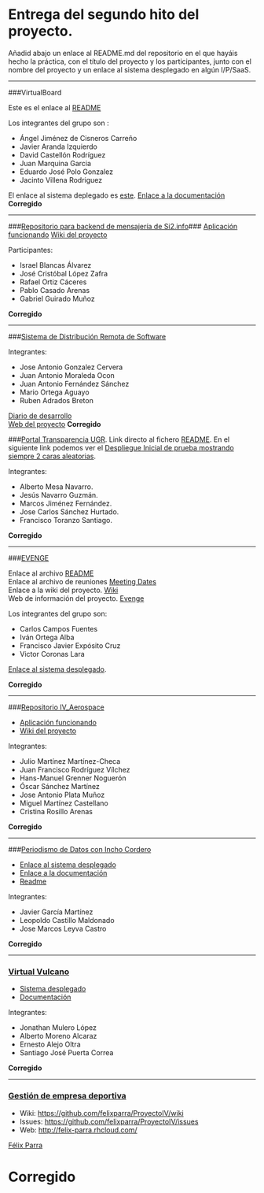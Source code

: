 # Entrega del segundo hito del proyecto.

Añadid abajo un enlace al README.md del repositorio en el que hayáis hecho la práctica, con el título del proyecto y los participantes, junto con el nombre del proyecto y un enlace al sistema desplegado en algún I/P/SaaS.

- - -

###VirtualBoard

Este es el enlace al [README](https://github.com/IV-2014/VirtualBoard/blob/master/README.md)

Los integrantes del grupo son :

- Ángel Jiménez de Cisneros Carreño
- Javier Aranda Izquierdo
- David Castellón Rodríguez
- Juan Marquina Garcia
- Eduardo José Polo Gonzalez
- Jacinto Villena Rodriguez

El enlace al sistema deplegado es [este](http://nodejs-virtualboard.rhcloud.com/).
[Enlace a la documentación](https://github.com/IV-2014/VirtualBoard/blob/master/Documentacion.md)
**Corregido**
- - - 
###[Repositorio para backend de mensajería de Si2.info](https://github.com/iblancasa/BackendSI2-IV)###
[Aplicación funcionando](https://backendsi2.herokuapp.com/)
[Wiki del proyecto](https://github.com/iblancasa/BackendSI2-IV/wiki)


Participantes:
+ Israel Blancas Álvarez
+ José Cristóbal López Zafra
+ Rafael Ortiz Cáceres
+ Pablo Casado Arenas
+ Gabriel Guirado Muñoz

**Corregido**
- - -
###[Sistema de Distribución Remota de Software](https://github.com/freeLinuxDistroDeployed)

Integrantes:

* Jose Antonio Gonzalez Cervera
* Juan Antonio Moraleda Ocon  
* Juan Antonio Fernández Sánchez 
* Mario Ortega Aguayo
* Ruben Adrados Breton

[Diario de desarrollo](https://github.com/freelinuxdistrodeployed/freelinuxdistrodeployed.github.io/tree/master/DiarioDesarrollo)  
[Web del proyecto](http://freelinuxdistrodeployed.github.io/)
**Corregido**

###[Portal Transparencia UGR](https://github.com/TransparenciaUGR).
Link directo al fichero [README](https://github.com/TransparenciaUGR/Proyecto-IV/blob/master/README.md).
En el siguiente link podemos ver el [Despliegue Inicial de prueba mostrando siempre 2 caras aleatorias](https://transnode.herokuapp.com).


Integrantes:
+ Alberto Mesa Navarro.
+ Jesús Navarro Guzmán.
+ Marcos Jiménez Fernández.
+ Jose Carlos Sánchez Hurtado.
+ Francisco Toranzo Santiago.

**Corregido**

- - -

###[EVENGE](https://github.com/osl-students-developers/EVENGE)

Enlace al archivo [README](https://github.com/osl-students-developers/EVENGE/blob/master/README.md)  
Enlace al archivo de reuniones [Meeting Dates](https://github.com/osl-students-developers/EVENGE/blob/master/docs/meeting-dates.md)    
Enlace a la wiki del proyecto. [Wiki](https://github.com/osl-students-developers/EVENGE/wiki)    
Web de información del proyecto. [Evenge](http://osl-students-developers.github.io/)  

Los integrantes del grupo son:  

* Carlos Campos Fuentes  
* Iván Ortega Alba  
* Francisco Javier Expósito Cruz  
* Victor Coronas Lara  

[Enlace al sistema desplegado](http://evenge-2014.appspot.com/).  

**Corregido**
- - -

###[Repositorio IV_Aerospace](https://github.com/julioxus/iv-aerospace)

* [Aplicación funcionando](http://nice-virtue-753.appspot.com/)
* [Wiki del proyecto](https://github.com/julioxus/iv-aerospace/blob/master/Hito2/wiki.md)

Integrantes:

* Julio Martínez Martínez-Checa
* Juan Francisco Rodríguez Vílchez
* Hans-Manuel Grenner Noguerón
* Óscar Sánchez Martínez
* Jose Antonio Plata Muñoz
* Miguel Martínez Castellano
* Cristina Rosillo Arenas

**Corregido**
- - -



###[Periodismo de Datos con Incho Cordero](https://github.com/javiergama8/Proyecto)

* [Enlace al sistema desplegado](http://periodismo-dedatos.rhcloud.com)
* [Enlace a la documentación](https://github.com/javiergama8/Proyecto/blob/master/documentaci%C3%B3nPr%C3%A1ctica2.md)
* [Readme](https://github.com/javiergama8/Proyecto/blob/master/README.md)

Integrantes:

* Javier García Martínez
* Leopoldo Castillo Maldonado
* Jose Marcos Leyva Castro

**Corregido**
- - -


### [Virtual Vulcano](http://ernestoalejo.github.io/virtual-vulcano/)

* [Sistema desplegado](http://virtual-vulcano.appspot.com/)
* [Documentación](https://github.com/ernestoalejo/virtual-vulcano/blob/master/README.md)

Integrantes:

+ Jonathan Mulero López
+ Alberto Moreno Alcaraz
+ Ernesto Alejo Oltra
+ Santiago José Puerta Correa

**Corregido**
- - -

### [Gestión de empresa deportiva](https://github.com/felixparra/ProyectoIV) 
+ Wiki: https://github.com/felixparra/ProyectoIV/wiki
+ Issues: https://github.com/felixparra/ProyectoIV/issues
+ Web: http://felix-parra.rhcloud.com/

[Félix Parra](https://github.com/felixparra)

**Corregido** 
===


